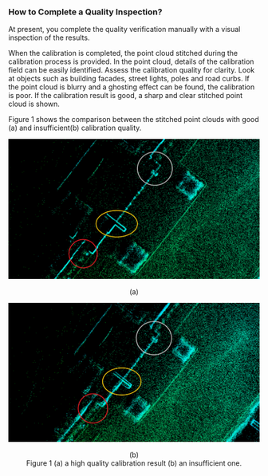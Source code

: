 ### How to Complete a Quality Inspection?

At present, you complete the quality verification manually with a visual inspection of the results. 

When the calibration is completed, the point cloud stitched during the calibration process is provided.  In the point cloud, details of the calibration field can be easily identified. Assess the calibration quality for clarity. Look at objects such as building facades, street lights, poles and road curbs.   If the point cloud is blurry and a ghosting effect can be found, the calibration is poor. If the calibration result is good, a sharp and clear stitched point cloud is shown.

Figure 1 shows the comparison between the stitched point clouds with good (a) and insufficient(b) calibration quality.

![](images/good_calib.png)

<center>(a)</center>

![](images/poor_calib.png)

<center>(b)</center>

<center>Figure 1 (a) a high quality calibration result (b) an insufficient one.</center>
